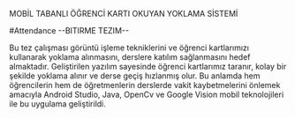 MOBİL TABANLI ÖĞRENCİ KARTI  OKUYAN YOKLAMA SİSTEMİ

#Attendance  --BITIRME TEZIM--

Bu tez çalışması görüntü işleme tekniklerini ve öğrenci kartlarımızı kullanarak yoklama alınmasını, derslere 
katılım sağlanmasını hedef almaktadır. Geliştirilen yazılım sayesinde öğrenci kartlarımız taranır, kolay bir 
şekilde yoklama alınır ve derse geçiş hızlanmış olur. Bu anlamda hem öğrencilerin hem de 
öğretmenlerin derslerde vakit kaybetmelerini önlemek amacıyla Android Studio, Java, OpenCv ve Google Vision mobil teknolojileri ile bu uygulama 
geliştirildi.
